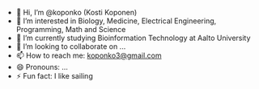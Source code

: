 - 👋 Hi, I’m @koponko (Kosti Koponen)
- 👀 I’m interested in Biology, Medicine, Electrical Engineering, Programming, Math and Science
- 🌱 I’m currently studying Bioinformation Technology at Aalto University
- 💞️ I’m looking to collaborate on ...
- 📫 How to reach me: koponko3@gmail.com
- 😄 Pronouns: ...
- ⚡ Fun fact: I like sailing

<!---
koponko/koponko is a ✨ special ✨ repository because its `README.md` (this file) appears on your GitHub profile.
You can click the Preview link to take a look at your changes.
--->

